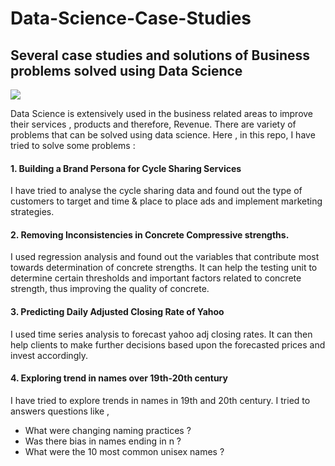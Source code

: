 # Data-Science-Case-Studies
## Several case studies and solutions of Business problems solved using Data Science

<img src ="https://storage.googleapis.com/twg-content/original_images/_Gifs_Collections_Digital_Marketing.gif"></img>

Data Science is extensively used in the business related areas to improve their services , products and therefore, Revenue.
There are variety of problems that can be solved using data science. Here , in this repo, I have tried to solve some problems :

#### 1. Building a Brand Persona for Cycle Sharing Services
I have tried to analyse the cycle sharing data and found out the type of customers to target and time & place to 
place ads and implement marketing strategies.

#### 2. Removing Inconsistencies in Concrete Compressive strengths.
I used regression analysis and found out the variables that contribute most towards determination of concrete strengths.
It can help the testing unit to determine certain thresholds and important factors related to concrete strength, thus improving the quality of concrete.

#### 3. Predicting Daily Adjusted Closing Rate of Yahoo
I used time series analysis to forecast yahoo adj closing rates.
It can then help clients to make further decisions based upon the forecasted prices and invest accordingly.

#### 4. Exploring trend in names over 19th-20th century
I have tried to explore trends in names in 19th and 20th century. I tried to answers questions like ,
- What were changing naming practices ? 
- Was there bias in names ending in n ?
- What were the 10 most common unisex names ?
 

